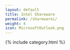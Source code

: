 ```yaml
---
layout: default
title: Intel Shareware
permalink: /sharewarei/
weight: 4
icon: MicrosoftOutlook.png
---
```

{% include category.html %}
